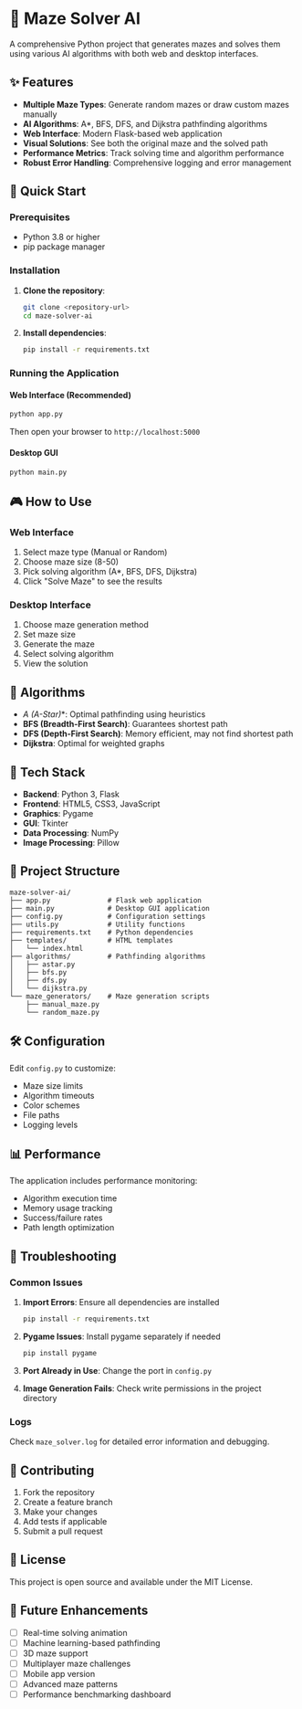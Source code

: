 # 🧠 Maze Solver AI

A comprehensive Python project that generates mazes and solves them using various AI algorithms with both web and desktop interfaces.

## ✨ Features

- **Multiple Maze Types**: Generate random mazes or draw custom mazes manually
- **AI Algorithms**: A*, BFS, DFS, and Dijkstra pathfinding algorithms
- **Web Interface**: Modern Flask-based web application
- **Visual Solutions**: See both the original maze and the solved path
- **Performance Metrics**: Track solving time and algorithm performance
- **Robust Error Handling**: Comprehensive logging and error management

## 🚀 Quick Start

### Prerequisites
- Python 3.8 or higher
- pip package manager

### Installation

1. **Clone the repository**:
   ```bash
   git clone <repository-url>
   cd maze-solver-ai
   ```

2. **Install dependencies**:
   ```bash
   pip install -r requirements.txt
   ```

### Running the Application

#### Web Interface (Recommended)
```bash
python app.py
```
Then open your browser to `http://localhost:5000`

#### Desktop GUI
```bash
python main.py
```

## 🎮 How to Use

### Web Interface
1. Select maze type (Manual or Random)
2. Choose maze size (8-50)
3. Pick solving algorithm (A*, BFS, DFS, Dijkstra)
4. Click "Solve Maze" to see the results

### Desktop Interface
1. Choose maze generation method
2. Set maze size
3. Generate the maze
4. Select solving algorithm
5. View the solution

## 🧩 Algorithms

- **A* (A-Star)**: Optimal pathfinding using heuristics
- **BFS (Breadth-First Search)**: Guarantees shortest path
- **DFS (Depth-First Search)**: Memory efficient, may not find shortest path
- **Dijkstra**: Optimal for weighted graphs

## 🔧 Tech Stack

- **Backend**: Python 3, Flask
- **Frontend**: HTML5, CSS3, JavaScript
- **Graphics**: Pygame
- **GUI**: Tkinter
- **Data Processing**: NumPy
- **Image Processing**: Pillow

## 📁 Project Structure

```
maze-solver-ai/
├── app.py              # Flask web application
├── main.py             # Desktop GUI application
├── config.py           # Configuration settings
├── utils.py            # Utility functions
├── requirements.txt    # Python dependencies
├── templates/          # HTML templates
│   └── index.html
├── algorithms/         # Pathfinding algorithms
│   ├── astar.py
│   ├── bfs.py
│   ├── dfs.py
│   └── dijkstra.py
└── maze_generators/    # Maze generation scripts
    ├── manual_maze.py
    └── random_maze.py
```

## 🛠️ Configuration

Edit `config.py` to customize:
- Maze size limits
- Algorithm timeouts
- Color schemes
- File paths
- Logging levels

## 📊 Performance

The application includes performance monitoring:
- Algorithm execution time
- Memory usage tracking
- Success/failure rates
- Path length optimization

## 🐛 Troubleshooting

### Common Issues

1. **Import Errors**: Ensure all dependencies are installed
   ```bash
   pip install -r requirements.txt
   ```

2. **Pygame Issues**: Install pygame separately if needed
   ```bash
   pip install pygame
   ```

3. **Port Already in Use**: Change the port in `config.py`

4. **Image Generation Fails**: Check write permissions in the project directory

### Logs

Check `maze_solver.log` for detailed error information and debugging.

## 🤝 Contributing

1. Fork the repository
2. Create a feature branch
3. Make your changes
4. Add tests if applicable
5. Submit a pull request

## 📝 License

This project is open source and available under the MIT License.

## 🔮 Future Enhancements

- [ ] Real-time solving animation
- [ ] Machine learning-based pathfinding
- [ ] 3D maze support
- [ ] Multiplayer maze challenges
- [ ] Mobile app version
- [ ] Advanced maze patterns
- [ ] Performance benchmarking dashboard

